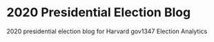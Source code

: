 # 2020 Presidential Election Blog
2020 presidential election blog for Harvard gov1347 Election Analytics
